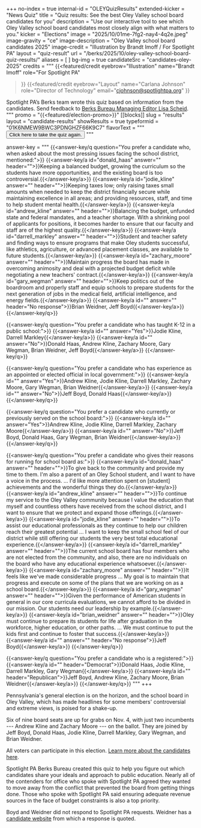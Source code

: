 +++
no-index = true
internal-id = "OLEYQuizResults"
extended-kicker = "News Quiz"
title = "Quiz results: See the best Oley Valley school board candidates for you"
description = "Use our interactive tool to see which Oley Valley school board candidates most closely align with what matters to you."
kicker = "Elections"
image = "2025/10/01me-7fg2-nay4-4q2e.jpeg"
image-gravity = "ce"
image-description = "Oley Valley school board candidates 2025"
image-credit = "Illustration by Brandt Imoff / For Spotlight PA"
layout = "quiz-result"
url = "/berks/2025/10/oley-valley-school-board-quiz-results/"
aliases = [
]
bg-img = true
candidateSrc = "candidates-oley-2025"
credits = """
  {{<featured/credit
    eyebrow="Illustration"
    name="Brandt Imoff"
    role="For Spotlight PA"
  >}}
  {{<featured/credit
      eyebrow="Layout"
      name="Carlana Johnson"
      role="Director of Technology"
      email="cjohnson@spotlightpa.org"
  >}}

  <span class="spl-links-navy">Spotlight PA’s Berks team wrote this quiz based on information from the candidates. Send feedback to [Berks Bureau Managing Editor Lisa Scheid](mailto:lscheid@spotlightpa.org).</span>
  """
promo = "{{<featured/election-promo>}}"
[[blocks]]
slug = "results"
layout = "candidate-results"
showResults = true
typeformid = "01K6NMEW9BWC3PDNGHZF66K9C7"
flavorText = """
<button onclick="document.querySelector('button[data-tf-popup]').click()" class="text-lg underline underline-offset-2">Click here to take the quiz again.</button>
"""

answer-key = """
{{<answer-key/q question="You prefer a candidate who, when asked about the most pressing issues facing the school district, mentioned:">}}
  {{<answer-key/a id="donald_haas" answer="" header="">}}Keeping a balanced budget, growing the curriculum so the students have more opportunities, and the existing board is too controversial.{{</answer-key/a>}}
  {{<answer-key/a id="jodie_kline" answer="" header="">}}Keeping taxes low; only raising taxes small amounts when needed to keep the district financially secure while maintaining excellence in all areas; and providing resources, staff, and time to help student mental health.{{</answer-key/a>}}
  {{<answer-key/a id="andrew_kline" answer="" header="">}}Balancing the budget, unfunded state and federal mandates, and a teacher shortage. With a shrinking pool of applicants for positions, it becomes harder to ensure that our faculty and staff are of the highest quality.{{</answer-key/a>}}
  {{<answer-key/a id="darrell_markley" answer="" header="">}}Student and teacher safety and finding ways to ensure programs that make Oley students successful, like athletics, agriculture, or advanced placement classes, are available to future students.{{</answer-key/a>}}
  {{<answer-key/a id="zachary_moore" answer="" header="">}}Maintain progress the board has made in overcoming animosity and deal with a projected budget deficit while negotiating a new teachers' contract.{{</answer-key/a>}}
  {{<answer-key/a id="gary_wegman" answer="" header="">}}Keep politics out of the boardroom and properly staff and equip schools to prepare students for the next generation of jobs in the medical field, artificial intelligence, and energy fields.{{</answer-key/a>}}
  {{<answer-key/a id="" answer="" header="No response">}}Brian Weidner, Jeff Boyd{{</answer-key/a>}}
{{</answer-key/q>}}

{{<answer-key/q question="You prefer a candidate who has taught K-12 in a public school:">}}
  {{<answer-key/a id="" answer="Yes">}}Jodie Kline, Darrell Markley{{</answer-key/a>}}
  {{<answer-key/a id="" answer="No">}}Donald Haas, Andrew Kline, Zachary Moore, Gary Wegman, Brian Weidner, Jeff Boyd{{</answer-key/a>}}
{{</answer-key/q>}}

{{<answer-key/q question="You prefer a candidate who has experience as an appointed or elected official in local government:">}}
  {{<answer-key/a id="" answer="Yes">}}Andrew Kline, Jodie Kline, Darrell Markley, Zachary Moore, Gary Wegman, Brian Weidner{{</answer-key/a>}}
  {{<answer-key/a id="" answer="No">}}Jeff Boyd, Donald Haas{{</answer-key/a>}}
{{</answer-key/q>}}

{{<answer-key/q question="You prefer a candidate who currently or previously served on the school board:">}}
  {{<answer-key/a id="" answer="Yes">}}Andrew Kline, Jodie Kline, Darrell Markley, Zachary Moore{{</answer-key/a>}}
  {{<answer-key/a id="" answer="No">}}Jeff Boyd, Donald Haas, Gary Wegman, Brian Weidner{{</answer-key/a>}}
{{</answer-key/q>}}

{{<answer-key/q question="You prefer a candidate who gives their reasons for running for school board as:">}}
  {{<answer-key/a id="donald_haas" answer="" header="">}}To give back to the community and provide my time to them. I'm also a parent of an Oley School student, and I want to have a voice in the process. … I'd like more attention spent on [student] achievements and the wonderful things they do.{{</answer-key/a>}}
  {{<answer-key/a id="andrew_kline" answer="" header="">}}To continue my service to the Oley Valley community because I value the education that myself and countless others have received from the school district, and I want to ensure that we protect and expand those offerings.{{</answer-key/a>}}
  {{<answer-key/a id="jodie_kline" answer="" header="">}}To assist our educational professionals as they continue to help our children reach their greatest potential … I want to keep the small school feel of our district while still offering our students the very best total educational experience.{{</answer-key/a>}}
  {{<answer-key/a id="darrell_markley" answer="" header="">}}The current school board has four members who are not elected from the community, and also, there are no individuals on the board who have any educational experience whatsoever.{{</answer-key/a>}}
  {{<answer-key/a id="zachary_moore" answer="" header="">}}It feels like we've made considerable progress … My goal is to maintain that progress and execute on some of the plans that we are working on as a school board.{{</answer-key/a>}}
  {{<answer-key/a id="gary_wegman" answer="" header="">}}Given the performance of American students in general in our core curricula evaluations, we cannot afford to be divided in our mission. Our students need our leadership by example.{{</answer-key/a>}}
  {{<answer-key/a id="brian_weidner" answer="" header="">}}Oley must continue to prepare its students for life after graduation in the workforce, higher education, or other paths. ... We must continue to put the kids first and continue to foster that success.{{</answer-key/a>}}
  {{<answer-key/a id="" answer="" header="No response">}}Jeff Boyd{{</answer-key/a>}}
{{</answer-key/q>}}

{{<answer-key/q question="You prefer a candidate who is a registered:">}}
  {{<answer-key/a id="" header="Democrat">}}Donald Haas, Jodie Kline, Darrell Markley, Gary Wegman{{</answer-key/a>}}
  {{<answer-key/a id="" header="Republican">}}Jeff Boyd, Andrew Kline, Zachary Moore, Brian Weidner{{</answer-key/a>}}
{{</answer-key/q>}}
"""
+++

Pennsylvania's general election is on the horizon, and the school board in Oley Valley, which has made headlines for some members' controversial and extreme views, is poised for a shake-up.

Six of nine board seats are up for grabs on Nov. 4, with just two incumbents --- Andrew Kline and Zachary Moore --- on the ballot. They are joined by Jeff Boyd, Donald Haas, Jodie Kline, Darrell Markley, Gary Wegman, and Brian Weidner.

All voters can participate in this election. [Learn more about the candidates here](/berks/2025/09/pennsylvania-election-oley-valley-school-board-candidate-guide-election/).

Spotlight PA Berks Bureau created this quiz to help you figure out which candidates share your ideals and approach to public education. Nearly all of the contenders for office who spoke with Spotlight PA agreed they wanted to move away from the conflict that prevented the board from getting things done. Those who spoke with Spotlight PA said ensuring adequate revenue sources in the face of budget constraints is also a top priority.

Boyd and Weidner did not respond to Spotlight PA requests. Weidner has a [candidate website](https://brianweidnerforoley.wixsite.com/bw4ovsb) from which a response is quoted.
